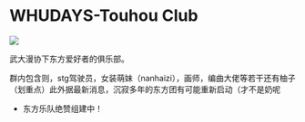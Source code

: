 # WHUDAYS-Touhou Club

![](/group/touhou-club/logo.jpeg)

武大漫协下东方爱好者的俱乐部。

群内包含则，stg驾驶员，女装萌妹（nanhaizi），画师，编曲大佬等若干还有柚子（划重点）此外据最新消息，沉寂多年的东方团有可能重新启动（才不是奶呢

* 东方乐队绝赞组建中！
